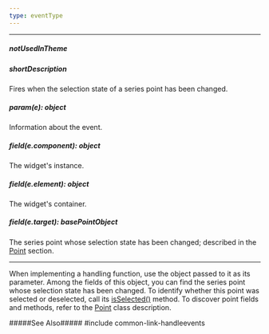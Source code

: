 ```yaml
---
type: eventType
---
```

---
##### notUsedInTheme

##### shortDescription
Fires when the selection state of a series point has been changed.

##### param(e): object
Information about the event.

##### field(e.component): object
The widget's instance.

##### field(e.element): object
The widget's container.

##### field(e.target): basePointObject
The series point whose selection state has been changed; described in the [Point](/api-reference/20%20Data%20Visualization%20Widgets/dxChart/7%20Chart%20Elements/Point '{basewidgetpath}/Chart_Elements/Point/') section.

---
When implementing a handling function, use the object passed to it as its parameter. Among the fields of this object, you can find the series point whose selection state has been changed. To identify whether this point was selected or deselected, call its [isSelected()](/api-reference/20%20Data%20Visualization%20Widgets/BaseChart/7%20Chart%20Elements/Point/3%20Methods/isSelected().md '/Documentation/ApiReference/Data_Visualization_Widgets/dxChart/Chart_Elements/Point/Methods/#isSelected') method. To discover point fields and methods, refer to the [Point](/api-reference/20%20Data%20Visualization%20Widgets/dxChart/7%20Chart%20Elements/Point '/Documentation/ApiReference/Data_Visualization_Widgets/dxChart/Chart_Elements/Point/') class description.

#####See Also#####
#include common-link-handleevents